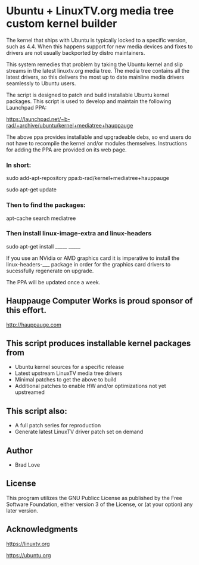 # Ubuntu + LinuxTV.org media tree custom kernel builder

The kernel that ships with Ubuntu is typically locked to a specific version,
such as 4.4. When this happens support for new media devices and fixes to
drivers are not usually backported by distro maintainers.

This system remedies that problem by taking the Ubuntu kernel and slip
streams in the latest linuxtv.org media tree. The media tree contains
all the latest drivers, so this delivers the most up to date mainline
media drivers seamlessly to Ubuntu users.

The script is designed to patch and build installable Ubuntu kernel packages.
This script is used to develop and maintain the following Launchpad PPA:

https://launchpad.net/~b-rad/+archive/ubuntu/kernel+mediatree+hauppauge

The above ppa provides installable and upgradeable debs, so end users do
not have to recompile the kernel and/or modules themselves. Instructions
for adding the PPA are provided on its web page.

### In short:

sudo add-apt-repository ppa:b-rad/kernel+mediatree+hauppauge

sudo apt-get update

### Then to find the packages:

apt-cache search mediatree

### Then install linux-image-extra and linux-headers

sudo apt-get install _____ _____

If you use an NVidia or AMD graphics card it is imperative to install
the linux-headers-___ package in order for the graphics card drivers
to sucessfully regenerate on upgrade.

The PPA will be updated once a week.

## Hauppauge Computer Works is proud sponsor of this effort.

http://hauppauge.com


## This script produces installable kernel packages from
 * Ubuntu kernel sources for a specific release
 * Latest upstream LinuxTV media tree drivers
 * Minimal patches to get the above to build
 * Additional patches to enable HW and/or optimizations not yet upstreamed


## This script also:
 * A full patch series for reproduction
 *  Generate latest LinuxTV driver patch set on demand


## Author
 * Brad Love <brad at nextdimension dot cc>


## License

This program utilizes the GNU Publicc License as published by the Free Software
Foundation, either version 3 of the License, or (at your option) any later version.


## Acknowledgments

https://linuxtv.org

https://ubuntu.org

